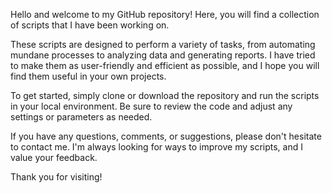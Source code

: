 Hello and welcome to my GitHub repository! Here, you will find a collection of scripts that I have been working on.

These scripts are designed to perform a variety of tasks, from automating mundane processes to analyzing data and generating reports. I have tried to make them as user-friendly and efficient as possible, and I hope you will find them useful in your own projects.

To get started, simply clone or download the repository and run the scripts in your local environment. Be sure to review the code and adjust any settings or parameters as needed.

If you have any questions, comments, or suggestions, please don't hesitate to contact me. I'm always looking for ways to improve my scripts, and I value your feedback.

Thank you for visiting!



